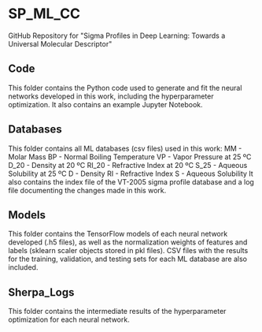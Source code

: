 # SP_ML_CC
GitHub Repository for "Sigma Profiles in Deep Learning: Towards a Universal Molecular Descriptor"

## Code
This folder contains the Python code used to generate and fit the neural networks developed in this work, including the hyperparameter optimization. It also contains an example Jupyter Notebook.

## Databases
This folder contains all ML databases (csv files) used in this work:
  MM - Molar Mass
  BP - Normal Boiling Temperature
  VP - Vapor Pressure at 25 ºC
  D_20 - Density at 20 ºC
  RI_20 - Refractive Index at 20 ºC
  S_25 - Aqueous Solubility at 25 ºC
  D - Density
  RI - Refractive Index
  S - Aqueous Solubility
It also contains the index file of the VT-2005 sigma profile database and a log file documenting the changes made in this work.

## Models
This folder contains the TensorFlow models of each neural network developed (.h5 files), as well as the normalization weights of features and labels (sklearn scaler objects stored in pkl files). CSV files with the results for the training, validation, and testing sets for each ML database are also included.

## Sherpa_Logs
This folder contains the intermediate results of the hyperparameter optimization for each neural network.
